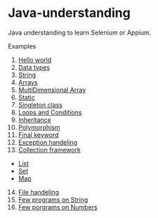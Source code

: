 # Java-understanding
Java understanding to learn Selenium or Appium.


Examples

1. [Hello world](https://github.com/SagarBobade/Java-understanding/blob/master/src/general/HelloWorld.java)
2. [Data types](https://github.com/SagarBobade/Java-understanding/blob/master/src/general/DataTypes.java)
3. [String](https://github.com/SagarBobade/Java-understanding/blob/master/src/general/StringExamples.java)
4. [Arrays](https://github.com/SagarBobade/Java-understanding/blob/master/src/general/ArraysExample.java)
5. [MultiDimensional Array](https://github.com/SagarBobade/Java-understanding/blob/master/src/general/MultidimensionalArray.java)
6. [Static](https://github.com/SagarBobade/Java-understanding/blob/master/src/general/StaticInJava.java)
7. [Singleton class](https://github.com/SagarBobade/Java-understanding/blob/master/src/general/SingletonClass.java)
8. [Loops and Conditions](https://github.com/SagarBobade/Java-understanding/blob/master/src/general/LoopsAndConditions.java)
9. [Inheritance](https://github.com/SagarBobade/Java-understanding/blob/master/src/general/Inheritance.java)
10. [Polymorphism](https://github.com/SagarBobade/Java-understanding/blob/master/src/general/Polymorphism.java)
11. [Final keyword](https://github.com/SagarBobade/Java-understanding/blob/master/src/general/FinalKeyword.java)
12. [Exception handeling](https://github.com/SagarBobade/Java-understanding/blob/master/src/general/ExceptionHandeling.java)
13. [Collection framework](https://github.com/SagarBobade/Java-understanding/tree/master/src/collectionFramework)
   * [List](https://github.com/SagarBobade/Java-understanding/blob/master/src/collectionFramework/ListExample.java)
   * [Set](https://github.com/SagarBobade/Java-understanding/blob/master/src/collectionFramework/SetExample.java)
   * [Map](https://github.com/SagarBobade/Java-understanding/blob/master/src/collectionFramework/MapExample.java)
14. [File handeling](https://github.com/SagarBobade/Java-understanding/blob/master/src/general/TextFileOperations.java)
15. [Few programs on String](https://github.com/SagarBobade/Java-understanding/tree/master/src/strings)
16. [Few porgrams on Numbers](https://github.com/SagarBobade/Java-understanding/tree/master/src/numbers)

